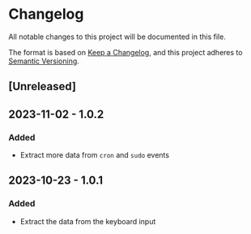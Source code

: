# Changelog

All notable changes to this project will be documented in this file.

The format is based on [Keep a Changelog](https://keepachangelog.com/en/1.0.0/),
and this project adheres to [Semantic Versioning](https://semver.org/spec/v2.0.0.html).

## [Unreleased]

## 2023-11-02 - 1.0.2

### Added

- Extract more data from `cron` and `sudo` events

## 2023-10-23 - 1.0.1

### Added

- Extract the data from the keyboard input
